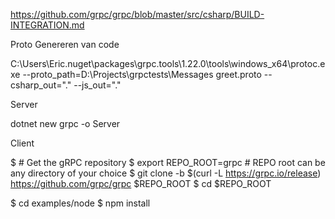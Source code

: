 https://github.com/grpc/grpc/blob/master/src/csharp/BUILD-INTEGRATION.md





Proto
Genereren van code

C:\Users\Eric\.nuget\packages\grpc.tools\1.22.0\tools\windows_x64\protoc.exe --proto_path=D:\Projects\grpctests\Messages greet.proto --csharp_out="." --js_out="."


Server

dotnet new grpc -o Server


Client

$ # Get the gRPC repository
$ export REPO_ROOT=grpc # REPO root can be any directory of your choice
$ git clone -b $(curl -L https://grpc.io/release) https://github.com/grpc/grpc $REPO_ROOT
$ cd $REPO_ROOT

$ cd examples/node
$ npm install
